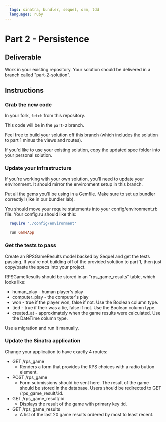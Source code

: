 ```yaml
---
  tags: sinatra, bundler, sequel, orm, tdd
  languages: ruby
---
```


# Part 2 - Persistence

## Deliverable

Work in your existing repository. Your solution should be delivered in a
branch called "part-2-solution".

## Instructions

### Grab the new code

In your fork, `fetch` from this repository.

This code will be in the `part-2` branch.

Feel free to build your solution off this branch (which
includes the solution to part 1 minus the views and routes).

If you'd like to use your existing solution, copy the updated spec
folder into your personal solution.

### Update your infrastructure

If you're working with your own solution, you'll need to update your
environment. It should mirror the environment setup in this branch.

Put all the gems you'll be using in a Gemfile.
Make sure to set up bundler correctly! (like in our bundler lab).

You should move your require statements into your
config/environment.rb file. Your config.ru should like this:

```ruby
  require './config/environment'

  run GameApp
```

### Get the tests to pass

Create an RPSGameResults model backed by Sequel and get the tests passing. If
you're not building off of the provided solution to part 1, then just copy/paste
the specs into your project.

RPSGameResults should be stored in an "rps_game_results" table, which looks
like: 

* human_play - human player's play
* computer_play - the computer's play
* won - true if the player won, false if not. Use the Boolean column
  type.
* tied - true if their was a tie, false if not. Use the Boolean column
  type.
* created_at - approximately when the game results were calculated. Use
  the DateTime column type.

Use a migration and run it manually.

### Update the Sinatra application

Change your application to have exactly 4 routes:

* GET /rps_game
  - Renders a form that provides the RPS choices with a radio button element.
* POST /rps_game
  - Form submissions should be sent here. The result of the game should
    be stored in the database. Users should be redirected to GET
/rps_game_result/:id.
* GET /rps_game_result/:id
  - Displays the result of the game with primary key :id.
* GET /rps_game_results
  - A list of the last 20 game results ordered by most to least recent. 
